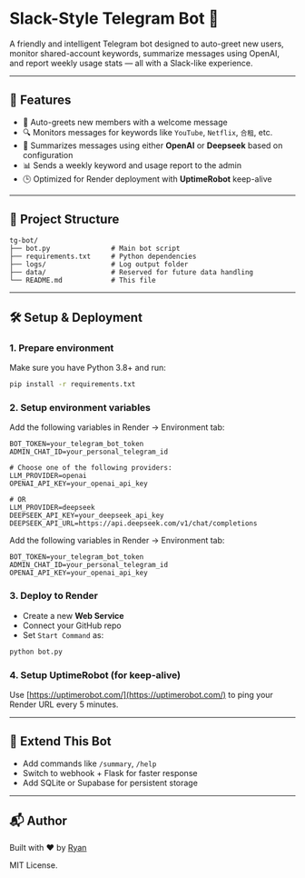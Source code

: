 # Slack-Style Telegram Bot 🤖

A friendly and intelligent Telegram bot designed to auto-greet new users, monitor shared-account keywords, summarize messages using OpenAI, and report weekly usage stats — all with a Slack-like experience.

---

## 🚀 Features

- 👋 Auto-greets new members with a welcome message
- 🔍 Monitors messages for keywords like `YouTube`, `Netflix`, `合租`, etc.
- 🧠 Summarizes messages using either **OpenAI** or **Deepseek** based on configuration
- 📊 Sends a weekly keyword and usage report to the admin
- 🕒 Optimized for Render deployment with **UptimeRobot** keep-alive

---

## 🧱 Project Structure

```
tg-bot/
├── bot.py               # Main bot script
├── requirements.txt     # Python dependencies
├── logs/                # Log output folder
├── data/                # Reserved for future data handling
└── README.md            # This file
```

---

## 🛠 Setup & Deployment

### 1. Prepare environment

Make sure you have Python 3.8+ and run:

```bash
pip install -r requirements.txt
```

### 2. Setup environment variables

Add the following variables in Render → Environment tab:

```
BOT_TOKEN=your_telegram_bot_token
ADMIN_CHAT_ID=your_personal_telegram_id

# Choose one of the following providers:
LLM_PROVIDER=openai
OPENAI_API_KEY=your_openai_api_key

# OR
LLM_PROVIDER=deepseek
DEEPSEEK_API_KEY=your_deepseek_api_key
DEEPSEEK_API_URL=https://api.deepseek.com/v1/chat/completions
```


Add the following variables in Render → Environment tab:

```
BOT_TOKEN=your_telegram_bot_token
ADMIN_CHAT_ID=your_personal_telegram_id
OPENAI_API_KEY=your_openai_api_key
```

### 3. Deploy to Render

- Create a new **Web Service**
- Connect your GitHub repo
- Set `Start Command` as:

```bash
python bot.py
```

### 4. Setup UptimeRobot (for keep-alive)

Use [https://uptimerobot.com/](https://uptimerobot.com/) to ping your Render URL every 5 minutes.

---

## 🧠 Extend This Bot

- Add commands like `/summary`, `/help`
- Switch to webhook + Flask for faster response
- Add SQLite or Supabase for persistent storage

---

## 📬 Author

Built with ❤️ by [Ryan](avecrouge.com)

MIT License.
